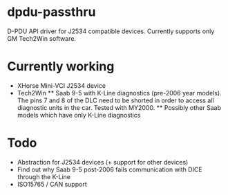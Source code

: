 # dpdu-passthru
D-PDU API driver for J2534 compatible devices. Currently supports only GM Tech2Win software.

# Currently working
* XHorse Mini-VCI J2534 device
* Tech2Win
** Saab 9-5 with K-Line diagnostics (pre-2006 year models). The pins 7 and 8 of the DLC need to be shorted in order to access all diagnostic units in the car. Tested with MY2000.
** Possibly other Saab models which have only K-Line diagnostics

# Todo
* Abstraction for J2534 devices (+ support for other devices)
* Find out why Saab 9-5 post-2006 fails communication with DICE through the K-Line 
* ISO15765 / CAN support